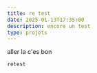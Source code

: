 ```yaml
---
title: re test
date: 2025-01-13T17:35:00
description: encore un test
type: projets
---
```

aller la c'es bon

`retest`
